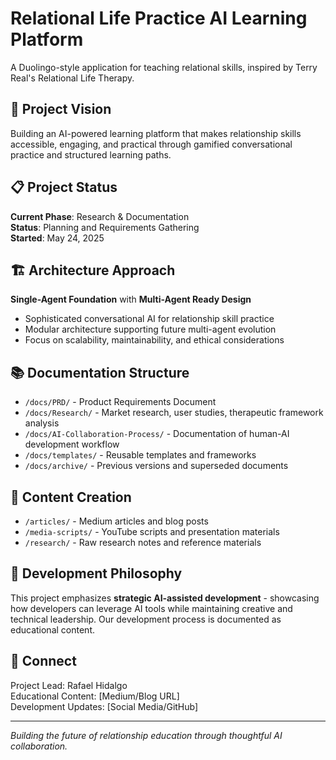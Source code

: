 # Relational Life Practice AI Learning Platform

A Duolingo-style application for teaching relational skills, inspired by Terry Real's Relational Life Therapy.

## 🎯 Project Vision

Building an AI-powered learning platform that makes relationship skills accessible, engaging, and practical through gamified conversational practice and structured learning paths.

## 📋 Project Status

**Current Phase**: Research & Documentation  
**Status**: Planning and Requirements Gathering  
**Started**: May 24, 2025

## 🏗️ Architecture Approach

**Single-Agent Foundation** with **Multi-Agent Ready Design**
- Sophisticated conversational AI for relationship skill practice
- Modular architecture supporting future multi-agent evolution
- Focus on scalability, maintainability, and ethical considerations

## 📚 Documentation Structure

- `/docs/PRD/` - Product Requirements Document
- `/docs/Research/` - Market research, user studies, therapeutic framework analysis
- `/docs/AI-Collaboration-Process/` - Documentation of human-AI development workflow
- `/docs/templates/` - Reusable templates and frameworks
- `/docs/archive/` - Previous versions and superseded documents

## 📝 Content Creation

- `/articles/` - Medium articles and blog posts  
- `/media-scripts/` - YouTube scripts and presentation materials
- `/research/` - Raw research notes and reference materials

## 🤝 Development Philosophy

This project emphasizes **strategic AI-assisted development** - showcasing how developers can leverage AI tools while maintaining creative and technical leadership. Our development process is documented as educational content.

## 🔗 Connect

Project Lead: Rafael Hidalgo  
Educational Content: [Medium/Blog URL]  
Development Updates: [Social Media/GitHub]

---

*Building the future of relationship education through thoughtful AI collaboration.*
